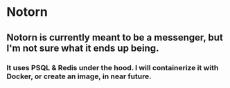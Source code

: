 # **Notorn** 

## Notorn is currently meant to be a messenger, but I'm not sure what it ends up being.
### It uses PSQL & Redis under the hood. I will containerize it with Docker, or create an image, in near future.
